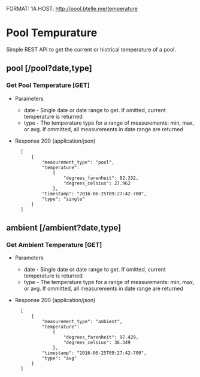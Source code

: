 FORMAT: 1A
HOST: http://pool.btelle.me/temperature

# Pool Tempurature

Simple REST API to get the current or histrical temperature of a pool.

## pool [/pool?date,type]

### Get Pool Temperature [GET]

+ Parameters 
    + date - Single date or date range to get. If omitted, current temperature is returned
    + type - The temperature type for a range of measurements: min, max, or avg. If ommitted, all measurements in date range are returned

+ Response 200 (application/json)

        [
            {
                "measurement_type": "pool",
                "temperature": 
                    {
                        "degrees_farenheit": 82.332,
                        "degrees_celsius": 27.962
                    },
                "timestamp": "2016-06-25T09:27:42-700",
                "type": "single"
            }
        ]

## ambient [/ambient?date,type]
### Get Ambient Temperature [GET]

+ Parameters 
    + date - Single date or date range to get. If omitted, current temperature is returned
    + type - The temperature type for a range of measurements: min, max, or avg. If ommitted, all measurements in date range are returned

+ Response 200 (application/json)

        [
            {
                "measurement_type": "ambient",
                "temperature": 
                    {
                        "degrees_farenheit": 97.429,
                        "degrees_celsius": 36.349
                    },
                "timestamp": "2016-06-25T09:27:42-700",
                "type": "avg"
            }
        ]
